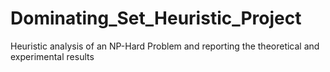 # Dominating_Set_Heuristic_Project
Heuristic analysis of an NP-Hard Problem and reporting the theoretical and experimental results
